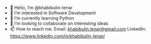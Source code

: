 - 👋 Hello, I’m @khabibulin-lenar
- 👀 I’m interested in Software Development
- 🌱 I’m currently learning Python
- 💞️ I’m looking to collaborate on interesting ideas
- 📫 How to reach me. Email: khabibulin.lenar@gmail.com LinkedIn: https://www.linkedin.com/in/khabibulin-lenar/
<!---
khabibulin-lenar/khabibulin-lenar is a ✨ special ✨ repository because its `README.md` (this file) appears on your GitHub profile.
You can click the Preview link to take a look at your changes.
--->
